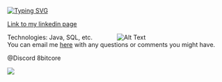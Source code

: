 [![Typing SVG](https://readme-typing-svg.herokuapp.com?font=Fira+Code&pause=1000&color=4700F7&background=6566D400&width=670&lines=Hi+there%2C+I'm+Java+developer+and+software+tester.+)](https://git.io/typing-svg)

[Link to my linkedin page](https://www.linkedin.com/in/aliaksandr-makaranka)

<div>
  <div style="float: left; width: 50%;">
    Technologies: Java, SQL, etc.
  </div>
  <div style="float: right; width: 50%;">
    <img src="https://camo.githubusercontent.com/ee35ff1023d781345c72cd258248c304258b055402c427ca15319e7c81808a99/68747470733a2f2f6578706572746e6f762e72752f3830302f3630302f687474702f632e74656e6f722e636f6d2f5838383534787875515f4541414141642f64657374726f792d636f64652d6d61642e676966" alt="Alt Text">
  </div>
</div>




You can email me [here](mailto:aliaksandrmakaranka@gmail.com) with any questions or comments you might have.

@Discord 8bitcore

![](https://komarev.com/ghpvc/?username=AliaksandrMakaranka)
